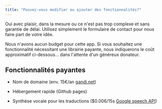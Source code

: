 ```yaml
---
title: "Pouvez-vous modifier ou ajouter des fonctionnalités?"
---
```


Oui avec plaisir, dans la mesure ou ce n'est pas trop complexe et sans garantie de délai. Utilisez simplement le formulaire de contact pour nous faire part de votre idée.

Nous n'avons aucun budget pour cette app. Si vous souhaitez une fonctionnalité nécessitant une librairie payante, nous indiquerons le coût approximatif ci-dessous... dans l'attente d'un généreux donateur.

## Fonctionnalités payantes

- Nom de domaine
  (env. 15€/an [gandi.net](https://shop.gandi.net/fr/domain/suggest?search=memo-riser))

- Hébergement rapide
  (Github pages)

- Synthèse vocale pour les traductions
  ($0.006/15s [Google speech API](https://cloud.google.com/speech/pricing))
